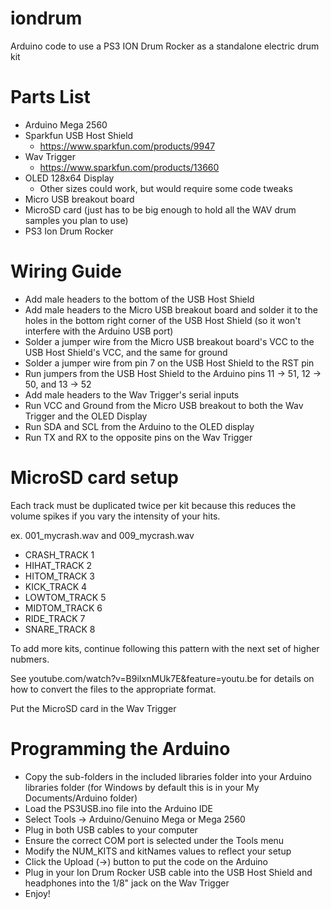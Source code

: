 # iondrum
Arduino code to use a PS3 ION Drum Rocker as a standalone electric drum kit

# Parts List
* Arduino Mega 2560
* Sparkfun USB Host Shield
  * https://www.sparkfun.com/products/9947
* Wav Trigger
  * https://www.sparkfun.com/products/13660
* OLED 128x64 Display
  * Other sizes could work, but would require some code tweaks
* Micro USB breakout board
* MicroSD card (just has to be big enough to hold all the WAV drum samples you plan to use)
* PS3 Ion Drum Rocker

# Wiring Guide
* Add male headers to the bottom of the USB Host Shield
* Add male headers to the Micro USB breakout board and solder it to the holes in the bottom right corner of the USB Host Shield (so it won't interfere with the Arduino USB port)
* Solder a jumper wire from the Micro USB breakout board's VCC to the USB Host Shield's VCC, and the same for ground
* Solder a jumper wire from pin 7 on the USB Host Shield to the RST pin
* Run jumpers from the USB Host Shield to the Arduino pins 11 -> 51, 12 -> 50, and 13 -> 52
* Add male headers to the Wav Trigger's serial inputs
* Run VCC and Ground from the Micro USB breakout to both the Wav Trigger and the OLED Display
* Run SDA and SCL from the Arduino to the OLED display
* Run TX and RX to the opposite pins on the Wav Trigger

# MicroSD card setup
Each track must be duplicated twice per kit because this reduces the volume spikes if you vary the intensity of your hits.

ex. 001_mycrash.wav and 009_mycrash.wav

* CRASH_TRACK   1
* HIHAT_TRACK   2
* HITOM_TRACK   3
* KICK_TRACK    4
* LOWTOM_TRACK  5
* MIDTOM_TRACK  6
* RIDE_TRACK    7
* SNARE_TRACK   8

To add more kits, continue following this pattern with the next set of higher nubmers.

See youtube.com/watch?v=B9iIxnMUk7E&feature=youtu.be for details on how to convert the files to the appropriate format.

Put the MicroSD card in the Wav Trigger

# Programming the Arduino
* Copy the sub-folders in the included libraries folder into your Arduino libraries folder (for Windows by default this is in your My Documents/Arduino folder)
* Load the PS3USB.ino file into the Arduino IDE
* Select Tools -> Arduino/Genuino Mega or Mega 2560
* Plug in both USB cables to your computer
* Ensure the correct COM port is selected under the Tools menu
* Modify the NUM_KITS and kitNames values to reflect your setup
* Click the Upload (->) button to put the code on the Arduino
* Plug in your Ion Drum Rocker USB cable into the USB Host Shield and headphones into the 1/8" jack on the Wav Trigger
* Enjoy!




